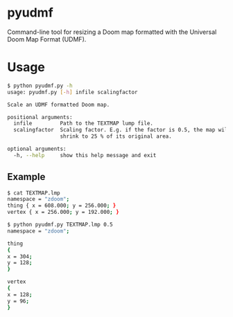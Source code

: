 pyudmf
======
Command-line tool for resizing a Doom map formatted with the Universal Doom Map Format (UDMF).

# Usage
```bash
$ python pyudmf.py -h
usage: pyudmf.py [-h] infile scalingfactor

Scale an UDMF formatted Doom map.

positional arguments:
  infile         Path to the TEXTMAP lump file.
  scalingfactor  Scaling factor. E.g. if the factor is 0.5, the map will
                 shrink to 25 % of its original area.

optional arguments:
  -h, --help     show this help message and exit
```

## Example
```bash
$ cat TEXTMAP.lmp
namespace = "zdoom";
thing { x = 608.000; y = 256.000; }
vertex { x = 256.000; y = 192.000; }

$ python pyudmf.py TEXTMAP.lmp 0.5
namespace = "zdoom";

thing
{
x = 304;
y = 128;
}

vertex
{
x = 128;
y = 96;
}
```
